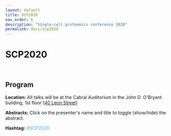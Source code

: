 ```yaml
---
layout: default
title: SCP2020
nav_order: 6
description: "Single-cell proteomics conference 2020"
permalink: docs/scp2020
---
```


# SCP2020

&nbsp;

## Program 


<script language="javascript" type="text/javascript" src="https://web.northeastern.edu/slavovlab/bin/toggle.js"></script>
<strong>Location:</strong> All talks will be at the Cabral Auditorium in the John D. O'Bryant building, 1st floor (<a href="https://www.northeastern.edu/campusmap/printable/campusmap15.pdf">40 Leon Street</a>)

<strong>Abstracts:</strong> Click on the presenter's name and title to toggle (show/hide) the abstract.

<strong>Hashtag:</strong> <font color="#33BBFF">#SCP2020</font>

